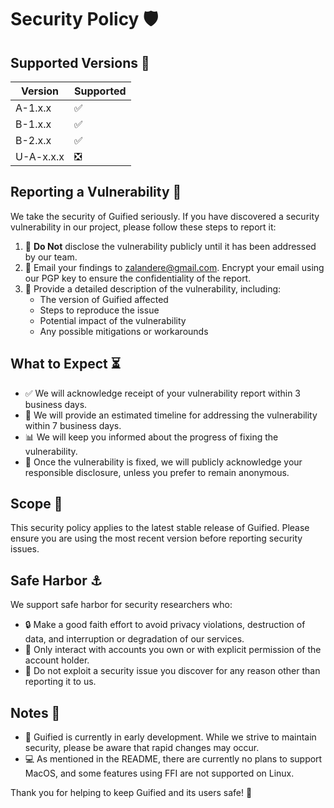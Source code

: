 # Security Policy 🛡️

## Supported Versions 🔢

| Version | Supported          |
| ------- | ------------------ |
| A-1.x.x   | :white_check_mark: |
| B-1.x.x   | :white_check_mark: |
| B-2.x.x   | :white_check_mark: |
| U-A-x.x.x | :negative_squared_cross_mark: |
## Reporting a Vulnerability 🚨

We take the security of Guified seriously. If you have discovered a security vulnerability in our project, please follow these steps to report it:

1. 🤫 **Do Not** disclose the vulnerability publicly until it has been addressed by our team.
2. 📧 Email your findings to zalandere@gmail.com. Encrypt your email using our PGP key to ensure the confidentiality of the report.
3. 📝 Provide a detailed description of the vulnerability, including:
   - The version of Guified affected
   - Steps to reproduce the issue
   - Potential impact of the vulnerability
   - Any possible mitigations or workarounds

## What to Expect ⏳

- ✅ We will acknowledge receipt of your vulnerability report within 3 business days.
- 📅 We will provide an estimated timeline for addressing the vulnerability within 7 business days.
- 📊 We will keep you informed about the progress of fixing the vulnerability.
- 🎉 Once the vulnerability is fixed, we will publicly acknowledge your responsible disclosure, unless you prefer to remain anonymous.

## Scope 🎯

This security policy applies to the latest stable release of Guified. Please ensure you are using the most recent version before reporting security issues.

## Safe Harbor ⚓

We support safe harbor for security researchers who:

- 🔒 Make a good faith effort to avoid privacy violations, destruction of data, and interruption or degradation of our services.
- 👤 Only interact with accounts you own or with explicit permission of the account holder.
- 🚫 Do not exploit a security issue you discover for any reason other than reporting it to us.

## Notes 📌

- 🚧 Guified is currently in early development. While we strive to maintain security, please be aware that rapid changes may occur.
- 💻 As mentioned in the README, there are currently no plans to support MacOS, and some features using FFI are not supported on Linux.

Thank you for helping to keep Guified and its users safe! 🙏